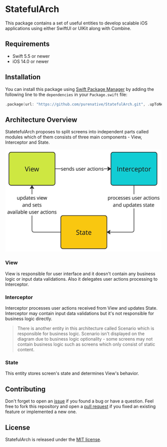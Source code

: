 # StatefulArch

 This package contains a set of useful entities to develop scalable iOS applications using either SwiftUI or UIKit along with Combine.
 
## Requirements

- Swift 5.5 or newer
- iOS 14.0 or newer
 
## Installation

You can install this package using [Swift Package Manager](https://www.swift.org/package-manager/) by adding the following line to the `dependencies` in your `Package.swift` file:

```swift
.package(url: "https://github.com/purenative/StatefulArch.git", .upToNextMajor(from: "1.0.0"))
```

## Architecture Overview

StatetefulArch proposes to split screens into independent parts called modules which of them consists of three main components - View, Interceptor and State.

![architecture diagram](Docs/Images/ArchitectureDiagram.png)

### View

View is responsible for user interface and it doesn't contain any business logic or input data validations. Also it delegates user actions processing to Interceptor.

### Interceptor

Interceptor processes user actions received from View and updates State. Interceptor may contain input data validations but it's not responsible for business logic directly. 

> There is another entity in this architecture called Scenario which is responsible for business logic. Scenario isn't displayed on the diagram due to business logic optionality - some screens may not contain business logic such as screens which only consist of static content.

### State

This entity stores screen's state and determines View's behavior.

## Contributing

Don't forget to open an [issue](https://github.com/purenative/StatefulArch/issues) if you found a bug or have a question. Feel free to fork this repository and open a [pull request](https://github.com/purenative/StatefulArch/pulls) if you fixed an existing feature or implemented a new one.

## License

StatefulArch is released under the [MIT license](LICENSE).
